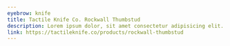 ```yaml
---
eyebrow: knife
title: Tactile Knife Co. Rockwall Thumbstud
description: Lorem ipsum dolor, sit amet consectetur adipisicing elit. Quo ipsum accusamus reprehenderit, nihil eligendi molestiae, harum iure iusto reiciendis
link: https://tactileknife.co/products/rockwall-thumbstud
---
```

